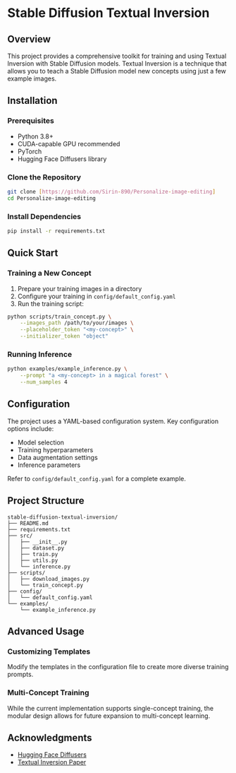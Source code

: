 # Stable Diffusion Textual Inversion

## Overview

This project provides a comprehensive toolkit for training and using Textual Inversion with Stable Diffusion models. Textual Inversion is a technique that allows you to teach a Stable Diffusion model new concepts using just a few example images.




## Installation

### Prerequisites

- Python 3.8+
- CUDA-capable GPU recommended
- PyTorch
- Hugging Face Diffusers library

### Clone the Repository

```bash
git clone [https://github.com/Sirin-890/Personalize-image-editing]
cd Personalize-image-editing
```

### Install Dependencies

```bash
pip install -r requirements.txt
```

## Quick Start

### Training a New Concept

1. Prepare your training images in a directory
2. Configure your training in `config/default_config.yaml`
3. Run the training script:

```bash
python scripts/train_concept.py \
    --images_path /path/to/your/images \
    --placeholder_token "<my-concept>" \
    --initializer_token "object"
```

### Running Inference

```bash
python examples/example_inference.py \
    --prompt "a <my-concept> in a magical forest" \
    --num_samples 4
```

## Configuration

The project uses a YAML-based configuration system. Key configuration options include:

- Model selection
- Training hyperparameters
- Data augmentation settings
- Inference parameters

Refer to `config/default_config.yaml` for a complete example.

## Project Structure

```
stable-diffusion-textual-inversion/
├── README.md
├── requirements.txt
├── src/
│   ├── __init__.py
│   ├── dataset.py
│   ├── train.py
│   ├── utils.py
│   └── inference.py
├── scripts/
│   ├── download_images.py
│   └── train_concept.py
├── config/
│   └── default_config.yaml
└── examples/
    └── example_inference.py
```

## Advanced Usage

### Customizing Templates

Modify the templates in the configuration file to create more diverse training prompts.

### Multi-Concept Training

While the current implementation supports single-concept training, the modular design allows for future expansion to multi-concept learning.



## Acknowledgments

- [Hugging Face Diffusers](https://github.com/huggingface/diffusers)
- [Textual Inversion Paper](https://textual-inversion.github.io/)





